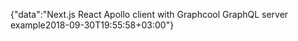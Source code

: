 {"data":"Next.js React Apollo client with Graphcool GraphQL server example2018-09-30T19:55:58+03:00"}
